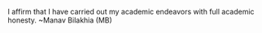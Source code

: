 I affirm that I have carried out my academic endeavors with full academic honesty.
~Manav Bilakhia (MB)

